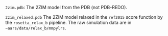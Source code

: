 `2zim.pdb`:
  The 2ZIM model from the PDB (not PDB-REDO).

`2zim_relaxed.pdb`
  The 2ZIM model relaxed in the `ref2015` score function by the 
  `rosetta_relax_b` pipeline.    The raw simulation data are in 
  `~aars/data/relax_b/mmpylrs`.
